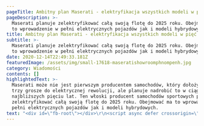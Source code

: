 ```yaml
---
pageTitle: Ambitny plan Maserati - elektryfikacja wszystkich modeli w pięć lat!
pageDescription: >-
  Maserati planuje zelektryfikować całą swoją flotę do 2025 roku. Obejmować ma
  to wprowadzenie w pełni elektrycznych pojazdów jak i modeli hybrydowych.
title: Ambitny plan Maserati - elektryfikacja wszystkich modeli w pięć lat!
subtitle: >-
  Maserati planuje zelektryfikować całą swoją flotę do 2025 roku. Obejmować ma
  to wprowadzenie w pełni elektrycznych pojazdów jak i modeli hybrydowych.
date: 2020-12-14T22:49:33.181Z
featuredImage: /assets/img/small-17618-maseratishowroomphnompenh.jpg
category: Wiadomości
contents: []
highlightedText: >-
  Maserati może nie jest pierwszym producentem samochodów, który dołożył swoje
  trzy grosze do elektrycznej rewolucji, ale planuje nadrobić to w ciągu
  najbliższych pięciu lat. Ten włoski producent samochodów sportowych planuje
  zelektryfikować całą swoją flotę do 2025 roku. Obejmować ma to wprowadzenie w
  pełni elektrycznych pojazdów jak i modeli hybrydowych.
text: "<div id=\"fb-root\"></div>\r\n<script async defer crossorigin=\"anonymous\" src=\"https://connect.facebook.net/pl_PL/sdk.js#xfbml=1&version=v9.0\" nonce=\"gARECKOb\"></script>\n\nChociaż ogłoszenie to nie jest oficjalne to dyrektor operacyjny marki, David Grasso, podzielił się tą ambitną strategią podczas internetowego wydarzenia modowego zorganizowanego przez włoską gazetę Milano Finanza.\n\nWedług Grasso, nadchodzący SUV Maserati Grecale będzie oferowany w wersji z zasilaniem akumulatorowym, podobnie jak dwa inne niedawno zaprezentowane pojazdy tej włoskiej marki.\n\n> „Nowe modele Gran Turismo i Gran Cabrio również zostaną zelektryfikowane, a cała nasza gama zostanie zelektryfikowana w ciągu najbliższych pięciu lat”\n\n\n - powiedział Grasso.\n\n\nOczywiście rozwój w kierunku ekologicznych pojazdów Maserati nie jest wielkim zaskoczeniem. Pod koniec 2019 roku koncern Fiat Chrysler Automobile Group, ogłosiły, że zainwestuje około 6 miliardów dolarów (ponad 22 miliardy złotych) w hybrydowe i elektryczne układy napędowe, a także technologie autonomicznej jazdy.\n\n<div class=\"fb-post\" data-href=\"https://www.facebook.com/Maserati/posts/10158260405958999\" data-show-text=\"true\" data-width=\"\"><blockquote cite=\"https://www.facebook.com/Maserati/posts/10158260405958999\" class=\"fb-xfbml-parse-ignore\"><p>The MC20, designed to cut through the air.\r\nMC20. The First of its Kind.\r\nhttps://bit.ly/FB__MC20\r\n#MaseratiMC20\r\n#Maserati</p>Opublikowany przez <a href=\"https://www.facebook.com/Maserati/\">Maserati</a>&nbsp;<a href=\"https://www.facebook.com/Maserati/posts/10158260405958999\">Piątek, 11 grudnia 2020</a></blockquote></div>\n\nPlan też wydaje się w pełni. Na początku tego roku Maserati zaprezentował hybrydowy napęd w sportowym sedanie Ghibli, który trafi na rynek pod koniec tego roku. Producent ogłosił również, że zarówno supersamochód GranTurismo, jak i MC20 będą dostępne z elektrycznym układem napędowym. W planach przejazdy te mają pojawić się odpowiednio w 2021 i 2022 roku.\n\n\nNastępnie możemy spodziewać się elektrycznej wersji SUV-a Grecale w 2022 r. I hybrydowego sedana Quattroporte w 2023 r. W rzeczywistości ta luksusowa, włoska marka już wcześniej zapowiedziała, że do 2024 r. Planuje wypuścić około 13 zelektryfikowanych pojazdów. \n\n## Luksus w elektrycznym wydaniu\n\n\nMaserati nie jest pierwszą luksusową marką, która planuje rozwój w zgodzie z ekologią. Na początku listopada tego roku Bentley ogłosił, że do 2030 r. wszystkie jej nowe modele będą zasilane za pomocą akumulatorów. W lipcu ubiegłego roku BMW ogłosiło plany elektryfikacji serii 5 w ramach ambitnego planu wprowadzenia 25 pojazdów elektrycznych w ciągu najbliższych trzech lat.\n\n\nPoza samymi planami mamy także przykład Porsche i ich elektrycznego modelu Taycan, który sporo namieszał na rynku samochodów sportowych. Wszystkie te pojazdy są lub będą konkurencją dla lidera na rynku – Tesli, która co jakiś czas wypuszcza nowe w pełni elektryczne modele, bijąc przy tym kolejne rekordy sprzedaży pojazdów tej kategorii."
---
```


